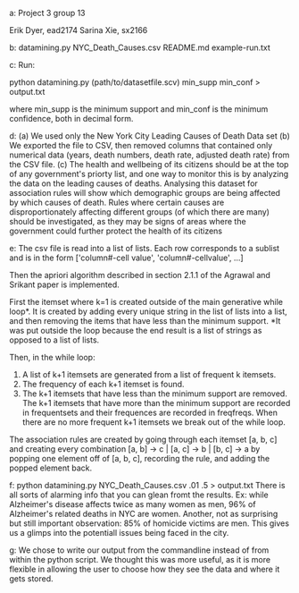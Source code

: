 a:
Project 3 group 13

Erik Dyer, ead2174
Sarina Xie, sx2166

b:
datamining.py
NYC_Death_Causes.csv
README.md
example-run.txt

c: Run:

python datamining.py (path/to/datasetfile.scv) min_supp min_conf > output.txt

where min_supp is the minimum support and min_conf is the minimum confidence, both in decimal form. 

d:
(a) We used only the New York City Leading Causes of Death Data set
(b) We exported the file to CSV, then removed columns that contained only numerical data (years, death numbers, death rate, adjusted death rate) from the CSV file. 
(c) The health and wellbeing of its citizens should be at the top of any government's priorty list, and one way to monitor this is by analyzing the data on the leading causes of deaths. Analysing this dataset for association rules will show which demographic groups are being affected by which causes of death. Rules where certain causes are disproportionately affecting different groups (of which there are many) should be investigated, as they may be signs of areas where the government could further protect the health of its citizens

e:
The csv file is read into a list of lists. Each row corresponds to a sublist and is in the form ['column#-cell value', 'column#-cellvalue', ...]

Then the apriori algorithm described in section 2.1.1 of the Agrawal and Srikant paper is implemented.

First the itemset where k=1 is created outside of the main generative while loop*. It is created by adding every unique string in the list of lists into a list, and then removing the items that have less than the minimum support.
*It was put outside the loop because the end result is a list of strings as opposed to a list of lists.

Then, in the while loop:
1. A list of k+1 itemsets are generated from a list of frequent k itemsets.
2. The frequency of each k+1 itemset is found.
3. The k+1 itemsets that have less than the minimum support are removed.
   The k+1 itemsets that have more than the minimum support are recorded in frequentsets and their frequences are recorded in freqfreqs.
When there are no more frequent k+1 itemsets we break out of the while loop.

The association rules are created by going through each itemset [a, b, c] and creating every combination [a, b] -> c | [a, c] -> b | [b, c] -> a by popping one element off of [a, b, c], recording the rule, and adding the popped element back.

f:
python datamining.py NYC_Death_Causes.csv .01 .5 > output.txt
There is all sorts of alarming info that you can glean fromt the results. Ex: while Alzheimer's disease affects twice as many women as men, 96% of Alzheimer's related deaths in NYC are women. Another, not as surprising but still important observation: 85% of homicide victims are men. This gives us a glimps into the potentiall issues being faced in the city.

g:
We chose to write our output from the commandline instead of from within the python script. We thought this was more useful, as it is more flexible in allowing the user to choose how they see the data and where it gets stored. 



